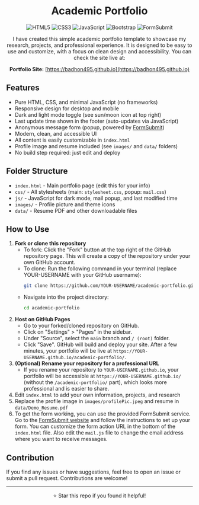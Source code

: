 <div align="center">

# Academic Portfolio

![HTML5](https://img.shields.io/badge/HTML5-E34F26?style=flat-square&logo=html5&logoColor=white)
![CSS3](https://img.shields.io/badge/CSS3-1572B6?style=flat-square&logo=css3&logoColor=white)
![JavaScript](https://img.shields.io/badge/JavaScript-F7DF1E?style=flat-square&logo=javascript&logoColor=black)
![Bootstrap](https://img.shields.io/badge/Bootstrap-7952B3?style=flat-square&logo=bootstrap&logoColor=white)
![FormSubmit](https://img.shields.io/badge/FormSubmit-Form-00B2FF?style=flat-square)



I have created this simple academic portfolio template to showcase my research, projects, and professional experience. It is designed to be easy to use and customize, with a focus on clean design and accessibility. You can check the site live at:

**Portfolio Site:** [https://badhon495.github.io](https://badhon495.github.io)
</div>

## Features

- Pure HTML, CSS, and minimal JavaScript (no frameworks)
- Responsive design for desktop and mobile
- Dark and light mode toggle (see sun/moon icon at top right)
- Last update time shown in the footer (auto-updates via JavaScript)
- Anonymous message form (popup, powered by [FormSubmit](https://formsubmit.io))
- Modern, clean, and accessible UI
- All content is easily customizable in `index.html`
- Profile image and resume included (see `images/` and `data/` folders)
- No build step required: just edit and deploy

## Folder Structure

- `index.html` - Main portfolio page (edit this for your info)
- `css/` - All stylesheets (main: `stylesheet.css`, popup: `mail.css`)
- `js/` - JavaScript for dark mode, mail popup, and last modified time
- `images/` - Profile picture and theme icons
- `data/` - Resume PDF and other downloadable files

## How to Use

1. **Fork or clone this repository**
   - To fork: Click the "Fork" button at the top right of the GitHub repository page. This will create a copy of the repository under your own GitHub account.
   - To clone: Run the following command in your terminal (replace YOUR-USERNAME with your GitHub username):
     ```sh
     git clone https://github.com/YOUR-USERNAME/academic-portfolio.git
     ```
   - Navigate into the project directory:
     ```sh
     cd academic-portfolio
     ```
2. **Host on GitHub Pages**
   - Go to your forked/cloned repository on GitHub.
   - Click on "Settings" > "Pages" in the sidebar.
   - Under "Source", select the `main` branch and `/ (root)` folder.
   - Click "Save". GitHub will build and deploy your site. After a few minutes, your portfolio will be live at `https://YOUR-USERNAME.github.io/academic-portfolio/`.
3. **(Optional) Rename your repository for a professional URL**
   - If you rename your repository to `YOUR-USERNAME.github.io`, your portfolio will be accessible at `https://YOUR-USERNAME.github.io/` (without the `/academic-portfolio/` part), which looks more professional and is easier to share.
4. Edit `index.html` to add your own information, projects, and research
5. Replace the profile image in `images/profilePic.jpeg` and resume in `data/Demo_Resume.pdf`
6. To get the form working, you can use the provided FormSubmit service. Go to the [FormSubmit website](https://formsubmit.io) and follow the instructions to set up your form. You can customize the form action URL in the bottom of the `index.html` file. Also edit the `mail.js` file to change the email address where you want to receive messages.


## Contribution
If you find any issues or have suggestions, feel free to open an issue or submit a pull request. Contributions are welcome!

---

<div align="center">
  <p>⭐ Star this repo if you found it helpful!</p>
</div>
